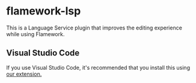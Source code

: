 # flamework-lsp
This is a Language Service plugin that improves the editing experience while using Flamework.

## Visual Studio Code
If you use Visual Studio Code, it's recommended that you install this using [our extension.](https://marketplace.visualstudio.com/items?itemName=flamework.flamework-vscode)
